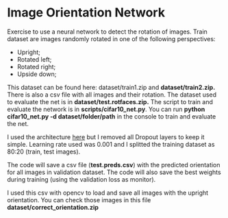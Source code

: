# Image Orientation Network
Exercise to use a neural network to detect the rotation of images.
Train dataset are images randomly rotated in one of the following perspectives:
  * Upright;
  * Rotated left;
  * Rotated right;
  * Upside down;

This dataset can be found here: dataset/train1.zip and **dataset/train2.zip.**
There is also a csv file with all images and their rotation.
The dataset used to evaluate the net is in **dataset/test.rotfaces.zip.**
The script to train and evaluate the network is in **scripts/cifar10_net.py**. You can run **python cifar10_net.py -d dataset/folder/path** in the console to train and evaluate the net.

I used the architecture [here](https://keras.io/examples/cifar10_cnn/) but I removed all Dropout layers to keep it simple.
Learning rate used was 0.001 and I splitted the training dataset as 80:20 (train, test images).

The code will save a csv file (**test.preds.csv**) with the predicted orientation for all images in validation dataset. 
The code will also save the best weights during training (using the validation loss as monitor). 

I used this csv with opencv to load and save all images with the upright orientation. You can check those images in this file **dataset/correct_orientation.zip**


